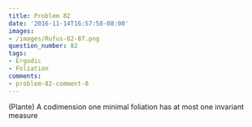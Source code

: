 ```yaml
---
title: Problem 82
date: '2016-11-14T16:57:58-08:00'
images:
- /images/Rufus-82-87.png
question_number: 82
tags:
- Ergodic
- Foliation
comments:
- problem-82-comment-0
---
```

(Plante) A codimension one minimal foliation has at most one invariant measure

